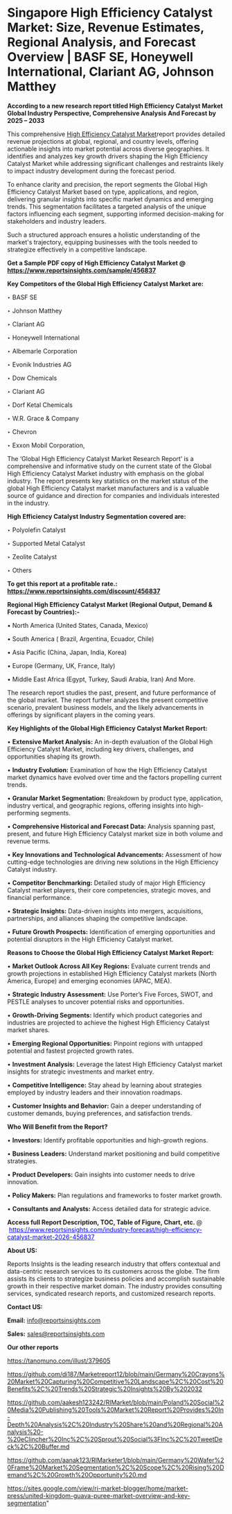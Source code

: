 # Singapore High Efficiency Catalyst Market: Size, Revenue Estimates, Regional Analysis, and Forecast Overview | BASF SE, Honeywell International, Clariant AG, Johnson Matthey

<strong>According to a new research report titled High Efficiency Catalyst Market Global Industry Perspective, Comprehensive Analysis And Forecast by 2025 – 2033</strong>

This comprehensive <a href=https://www.reportsinsights.com/sample/456837>High Efficiency Catalyst Market</a>report provides detailed revenue projections at global, regional, and country levels, offering actionable insights into market potential across diverse geographies. It identifies and analyzes key growth drivers shaping the High Efficiency Catalyst Market while addressing significant challenges and restraints likely to impact industry development during the forecast period.

To enhance clarity and precision, the report segments the Global High Efficiency Catalyst Market based on type, applications, and region, delivering granular insights into specific market dynamics and emerging trends. This segmentation facilitates a targeted analysis of the unique factors influencing each segment, supporting informed decision-making for stakeholders and industry leaders.

Such a structured approach ensures a holistic understanding of the market's trajectory, equipping businesses with the tools needed to strategize effectively in a competitive landscape.

<strong>Get a Sample PDF copy of High Efficiency Catalyst Market </strong><strong>@<a href=https://www.reportsinsights.com/sample/456837 style=color:#0000ff;> https://www.reportsinsights.com/sample/456837</a></strong></font>

<strong>Key Competitors of the Global High Efficiency Catalyst Market are:</strong>

‣ BASF SE

‣ Johnson Matthey

‣ Clariant AG

‣ Honeywell International

‣ Albemarle Corporation

‣ Evonik Industries AG

‣ Dow Chemicals

‣ Clariant AG

‣ Dorf Ketal Chemicals

‣ W.R. Grace & Company

‣ Chevron

‣ Exxon Mobil Corporation,

The ‘Global High Efficiency Catalyst Market Research Report’ is a comprehensive and informative study on the current state of the Global High Efficiency Catalyst Market industry with emphasis on the global industry. The report presents key statistics on the market status of the global High Efficiency Catalyst market manufacturers and is a valuable source of guidance and direction for companies and individuals interested in the industry.

<strong>High Efficiency Catalyst Industry Segmentation covered are:</strong>

‣ Polyolefin Catalyst

‣ Supported Metal Catalyst

‣ Zeolite Catalyst

‣ Others

<strong>To get this report at a profitable rate.: <a href=https://www.reportsinsights.com/discount/456837 style=color:#0000ff;>https://www.reportsinsights.com/discount/456837</a></strong></font>

<strong>Regional High Efficiency Catalyst Market (Regional Output, Demand &amp; Forecast by Countries):-</strong>

• North America (United States, Canada, Mexico)

• South America ( Brazil, Argentina, Ecuador, Chile)

• Asia Pacific (China, Japan, India, Korea)

• Europe (Germany, UK, France, Italy)

• Middle East Africa (Egypt, Turkey, Saudi Arabia, Iran) And More.

The research report studies the past, present, and future performance of the global market. The report further analyzes the present competitive scenario, prevalent business models, and the likely advancements in offerings by significant players in the coming years.

<strong>Key Highlights of the Global High Efficiency Catalyst Market Report:</strong>

• <strong>Extensive Market Analysis:</strong> An in-depth evaluation of the Global High Efficiency Catalyst Market, including key drivers, challenges, and opportunities shaping its growth.

• <strong>Industry Evolution:</strong> Examination of how the High Efficiency Catalyst market dynamics have evolved over time and the factors propelling current trends.

• <strong>Granular Market Segmentation:</strong> Breakdown by product type, application, industry vertical, and geographic regions, offering insights into high-performing segments.

• <strong>Comprehensive Historical and Forecast Data:</strong> Analysis spanning past, present, and future High Efficiency Catalyst market size in both volume and revenue terms.

• <strong>Key Innovations and Technological Advancements:</strong> Assessment of how cutting-edge technologies are driving new solutions in the High Efficiency Catalyst industry.

• <strong>Competitor Benchmarking:</strong> Detailed study of major High Efficiency Catalyst market players, their core competencies, strategic moves, and financial performance.

• <strong>Strategic Insights:</strong> Data-driven insights into mergers, acquisitions, partnerships, and alliances shaping the competitive landscape.

• <strong>Future Growth Prospects:</strong> Identification of emerging opportunities and potential disruptors in the High Efficiency Catalyst market.

<strong>Reasons to Choose the Global High Efficiency Catalyst Market Report:</strong>

• <strong>Market Outlook Across All Key Regions:</strong> Evaluate current trends and growth projections in established High Efficiency Catalyst markets (North America, Europe) and emerging economies (APAC, MEA).

• <strong>Strategic Industry Assessment:</strong> Use Porter’s Five Forces, SWOT, and PESTLE analyses to uncover potential risks and opportunities.

• <strong>Growth-Driving Segments:</strong> Identify which product categories and industries are projected to achieve the highest High Efficiency Catalyst market shares.

• <strong>Emerging Regional Opportunities:</strong> Pinpoint regions with untapped potential and fastest projected growth rates.

• <strong>Investment Analysis:</strong> Leverage the latest High Efficiency Catalyst market insights for strategic investments and market entry.

• <strong>Competitive Intelligence:</strong> Stay ahead by learning about strategies employed by industry leaders and their innovation roadmaps.

• <strong>Customer Insights and Behavior:</strong> Gain a deeper understanding of customer demands, buying preferences, and satisfaction trends.

<strong>Who Will Benefit from the Report?</strong>

• <strong>Investors:</strong> Identify profitable opportunities and high-growth regions.

• <strong>Business Leaders:</strong> Understand market positioning and build competitive strategies.

• <strong>Product Developers:</strong> Gain insights into customer needs to drive innovation.

• <strong>Policy Makers:</strong> Plan regulations and frameworks to foster market growth.

• <strong>Consultants and Analysts:</strong> Access detailed data for strategic advice.
</ul>
<strong>Access full Report Description, TOC, Table of Figure, Chart, etc. </strong>@  <a href=https://www.reportsinsights.com/industry-forecast/high-efficiency-catalyst-market-2026-456837 style=color:#0000ff;>https://www.reportsinsights.com/industry-forecast/high-efficiency-catalyst-market-2026-456837</a></font>

<strong><strong>About US</strong>:</strong>

Reports Insights is the leading research industry that offers contextual and data-centric research services to its customers across the globe. The firm assists its clients to strategize business policies and accomplish sustainable growth in their respective market domain. The industry provides consulting services, syndicated research reports, and customized research reports.

<strong>Contact US:</strong>

<p class=""""><b>Email:</b> <a href=mailto:info@reportsinsights.com>info@reportsinsights.com</a></p>
<p class=""""><b>Sales:</b> <a href=mailto:sales@reportsinsights.com>sales@reportsinsights.com</a></p>

<strong>Our other reports</strong>

<a href=https://tanomuno.com/illust/379605>https://tanomuno.com/illust/379605</a>

<a href=https://github.com/di187/Marketreport12/blob/main/Germany%20Crayons%20Market%20Capturing%20Competitive%20Landscape%2C%20Cost%20Benefits%2C%20Trends%20Strategic%20Insights%20By%202032>https://github.com/di187/Marketreport12/blob/main/Germany%20Crayons%20Market%20Capturing%20Competitive%20Landscape%2C%20Cost%20Benefits%2C%20Trends%20Strategic%20Insights%20By%202032</a>

<a href=https://github.com/aakesh123242/RIMarket/blob/main/Poland%20Social%20Media%20Publishing%20Tools%20Market%20Report%20Provides%20In-Depth%20Analysis%2C%20Industry%20Share%20and%20Regional%20Analysis%20-%20eClincher%20Inc%2C%20Sprout%20Social%3FInc%2C%20TweetDeck%2C%20Buffer.md>https://github.com/aakesh123242/RIMarket/blob/main/Poland%20Social%20Media%20Publishing%20Tools%20Market%20Report%20Provides%20In-Depth%20Analysis%2C%20Industry%20Share%20and%20Regional%20Analysis%20-%20eClincher%20Inc%2C%20Sprout%20Social%3FInc%2C%20TweetDeck%2C%20Buffer.md</a>

<a href=https://github.com/aanak123/RIMarketer1/blob/main/Germany%20Wafer%20Frame%20Market%20Segmentation%2C%20Scope%2C%20Rising%20Demand%2C%20Growth%20Opportunity%20.md>https://github.com/aanak123/RIMarketer1/blob/main/Germany%20Wafer%20Frame%20Market%20Segmentation%2C%20Scope%2C%20Rising%20Demand%2C%20Growth%20Opportunity%20.md</a>

<a href=https://sites.google.com/view/ri-market-blogger/home/market-press/united-kingdom-guava-puree-market-overview-and-key-segmentation>https://sites.google.com/view/ri-market-blogger/home/market-press/united-kingdom-guava-puree-market-overview-and-key-segmentation</a>"
